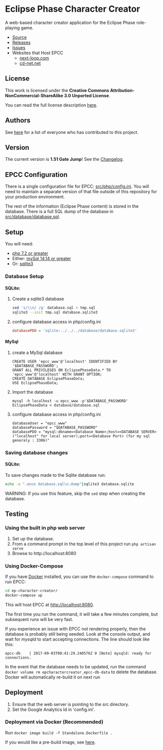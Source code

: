 # Eclipse Phase Character Creator

A web-based character creator application for the Eclipse Phase role-playing game.

* [Source](https://github.com/Eclipse-Phase-Unofficial/ep-character-creator)
* [Releases](https://github.com/Eclipse-Phase-Unofficial/ep-character-creator/releases)
* [Issues](https://github.com/Eclipse-Phase-Unofficial/ep-character-creator/issues)
* Websites that Host EPCC
    * [next-loop.com](http://eclipsephase.next-loop.com/)
    * [cd-net.net](https://www.cd-net.net/ep-character-creator/)

## License

This work is licensed under the **Creative Commons Attribution-NonCommercial-ShareAlike 3.0 Unported License**.

You can read the full license description [here](https://github.com/Eclipse-Phase-Unofficial/ep-character-creator/blob/master/LICENSE.txt).


## Authors
See [here](https://github.com/Eclipse-Phase-Unofficial/ep-character-creator/blob/master/Authors.md) for a list of everyone who has contributed to this project.

## Version
The current version is **1.51 Gate Jump**!  See the [Changelog](https://github.com/Eclipse-Phase-Unofficial/ep-character-creator/blob/master/CHANGELOG.md). 

## EPCC Configuration

There is a single configuration file for EPCC: [src/php/config.ini](https://github.com/EmperorArthur/ep-character-creator/blob/master/src/php/config.ini).
You will need to maintain a separate version of that file outside of this repository for your production environment.

The rest of the information (Eclipse Phase content) is stored in the database. There is a full SQL dump of the database in
[src/database/database.sql](https://github.com/EmperorArthur/ep-character-creator/blob/master/database/database.sql).

## Setup
You will need:

* [php 7.2 or greater](https://php.net)
* Either: [mySql 14.14 or greater](https://dev.mysql.com/downloads/)
* Or: [sqlite3](https://www.sqlite.org/download.html)

### Database Setup
#### SQLite:
1. Create a sqlite3 database
    ```bash
    sed 's/\\n/ /g' database.sql > tmp.sql
    sqlite3 --init tmp.sql database.sqlite3
    ```
3. configure database access in php/config.ini
    ```ini
    databasePDO = 'sqlite:../../../database/database.sqlite3'
    ````

#### MySql
1. create a MySql database
    ```mySql
    CREATE USER 'epcc_www'@'localhost' IDENTIFIED BY '$DATABASE_PASSWORD';
    GRANT ALL PRIVILEGES ON EclipsePhaseData.* TO 'epcc_www'@'localhost' WITH GRANT OPTION;
    CREATE DATABASE EclipsePhaseData;
    USE EclipsePhaseData;
    ```
2. Import the database
    ```
    mysql -h localhost -u epcc_www -p'$DATABASE_PASSWORD' EclipsePhaseData < database/database.sql
    ```
3. configure database access in php/config.ini
    ```
    databaseUser = "epcc_www"
    databasePassword = "$DATABASE_PASSWORD"
    databasePDO = "mysql:dbname=<Database Name>;host=<DATABASE SERVER>("localhost" for local server);port=<Database Port> (for my sql generaly : 3306)"
    ```

### Saving database changes
#### SQLite:
To save changes made to the Sqlite database run:
```bash
echo -e ".once database.sql\n.dump"|sqlite3 database.sqlite
```
WARNING:  If you use this feature, skip the `sed` step when creating the database.


## Testing
### Using the built in php web server
1. Set up the database.
2. From a command prompt in the top level of this project run `php artisan serve`
3. Browse to http://localhost:8080

### Using Docker-Compose

If you have [Docker](https://www.docker.com/) installed, you can use the `docker-compose` command to run EPCC:

```bash
cd ep-character-creator/
docker-compose up
```

This will host EPCC at [http://localhost:8080](http://localhost:8080).

The first time you run the command, it will take a few minutes complete, but subsequent runs will be very fast.

If you experience an issue with EPCC not rendering properly, then the database is probably still being seeded.
Look at the console output, and wait for *mysqld* to start accepting connections. The line should look like this: 

```
epcc-db    | 2017-09-03T00:41:29.240576Z 0 [Note] mysqld: ready for connections.
```

In the event that the database needs to be updated, run the command `docker volume rm epcharactercreator_epcc-db-data` to delete the database.
Docker will automatically re-build it on next run

## Deployment
1. Ensure that the web server is pointing to the src directory.
2. Set the Google Analytics Id in 'config.ini'.

### Deployment via Docker (Recommended)
Run `docker image build -f Standalone.Dockerfile .`

If you would like a pre-build image, see [here](https://hub.docker.com/r/emperorarthur/ep-character-creator/).
